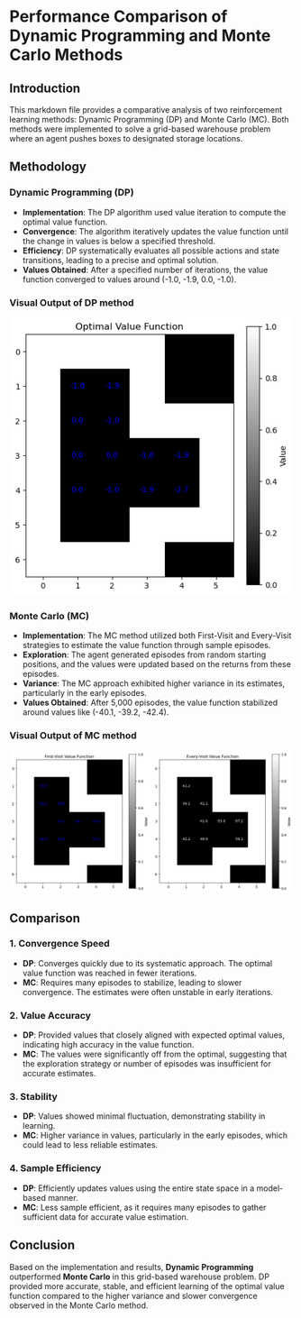 
# Performance Comparison of Dynamic Programming and Monte Carlo Methods

## Introduction

This markdown file provides a comparative analysis of two reinforcement learning methods: Dynamic Programming (DP) and Monte Carlo (MC). Both methods were implemented to solve a grid-based warehouse problem where an agent pushes boxes to designated storage locations.

## Methodology

### Dynamic Programming (DP)

- **Implementation**: The DP algorithm used value iteration to compute the optimal value function.
- **Convergence**: The algorithm iteratively updates the value function until the change in values is below a specified threshold.
- **Efficiency**: DP systematically evaluates all possible actions and state transitions, leading to a precise and optimal solution.
- **Values Obtained**: After a specified number of iterations, the value function converged to values around \(-1.0, -1.9, 0.0, -1.0\).

### Visual Output of DP method 
![Diagram Description](DP.png)

### Monte Carlo (MC)

- **Implementation**: The MC method utilized both First-Visit and Every-Visit strategies to estimate the value function through sample episodes.
- **Exploration**: The agent generated episodes from random starting positions, and the values were updated based on the returns from these episodes.
- **Variance**: The MC approach exhibited higher variance in its estimates, particularly in the early episodes.
- **Values Obtained**: After 5,000 episodes, the value function stabilized around values like \(-40.1, -39.2, -42.4\).

### Visual Output of MC method 
![Diagram Description](MC.png)

## Comparison

### 1. **Convergence Speed**
- **DP**: Converges quickly due to its systematic approach. The optimal value function was reached in fewer iterations.
- **MC**: Requires many episodes to stabilize, leading to slower convergence. The estimates were often unstable in early iterations.

### 2. **Value Accuracy**
- **DP**: Provided values that closely aligned with expected optimal values, indicating high accuracy in the value function.
- **MC**: The values were significantly off from the optimal, suggesting that the exploration strategy or number of episodes was insufficient for accurate estimates.

### 3. **Stability**
- **DP**: Values showed minimal fluctuation, demonstrating stability in learning.
- **MC**: Higher variance in values, particularly in the early episodes, which could lead to less reliable estimates.

### 4. **Sample Efficiency**
- **DP**: Efficiently updates values using the entire state space in a model-based manner.
- **MC**: Less sample efficient, as it requires many episodes to gather sufficient data for accurate value estimation.

## Conclusion

Based on the implementation and results, **Dynamic Programming** outperformed **Monte Carlo** in this grid-based warehouse problem. DP provided more accurate, stable, and efficient learning of the optimal value function compared to the higher variance and slower convergence observed in the Monte Carlo method. 
